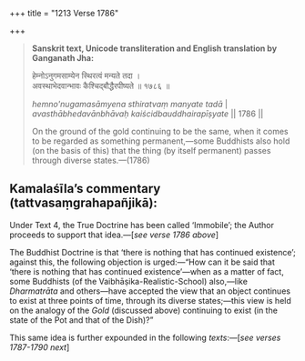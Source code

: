 +++
title = "1213 Verse 1786"

+++
> **Sanskrit text, Unicode transliteration and English translation by Ganganath Jha:** 
>
> हेम्नोऽनुगमसाम्येन स्थिरत्वं मन्यते तदा ।  
> अवस्थाभेदवान्भावः कैश्चिद्बौद्धैरपीष्यते ॥ १७८६ ॥ 
>
> *hemno'nugamasāmyena sthiratvaṃ manyate tadā* \|  
> *avasthābhedavānbhāvaḥ kaiścidbauddhairapīṣyate* \|\| 1786 \|\| 
>
> On the ground of the gold continuing to be the same, when it comes to be regarded as something permanent,—some Buddhists also hold (on the basis of this) that the thing (by itself permanent) passes through diverse states.—(1786)



## Kamalaśīla’s commentary (tattvasaṃgrahapañjikā):

Under Text 4, the True Doctrine has been called ‘Immobile’; the Author proceeds to support that idea.—[*see verse 1786 above*]

The Buddhist Doctrine is that ‘there is nothing that has continued existence’; against this, the following objection is urged:—“How can it be said that ‘there is nothing that has continued existence’—when as a matter of fact, some Buddhists (of the Vaibhāṣika-Realistic-School) also,—like *Dharmatrāta* and others—have accepted the view that an object continues to exist at three points of time, through its diverse states;—this view is held on the analogy of the *Gold* (discussed above) continuing to exist (in the state of the Pot and that of the Dish)?”

This same idea is further expounded in the following *texts*:—[*see verses 1787-1790 next*]


